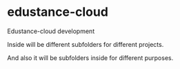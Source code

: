 # edustance-cloud
Edustance-cloud development

Inside will be different subfolders for different projects.

And also it will be subfolders inside for different purposes.
